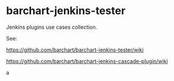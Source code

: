barchart-jenkins-tester
=======================

Jenkins plugins use cases collection.

See:

https://github.com/barchart/barchart-jenkins-tester/wiki

https://github.com/barchart/barchart-jenkins-cascade-plugin/wiki

a
